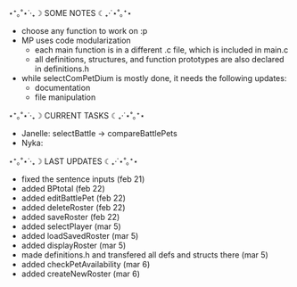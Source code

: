 ⋆⁺｡˚⋆˙‧₊☽ SOME NOTES ☾₊‧˙⋆˚｡⁺⋆
- choose any function to work on :p
- MP uses code modularization
  - each main function is in a different .c file, which is included in main.c
  - all definitions, structures, and function prototypes are also declared in definitions.h
- while selectComPetDium is mostly done, it needs the following updates:
  - documentation
  - file manipulation




⋆⁺｡˚⋆˙‧₊☽ CURRENT TASKS ☾₊‧˙⋆˚｡⁺⋆
- Janelle: selectBattle -> compareBattlePets
- Nyka:




⋆⁺｡˚⋆˙‧₊☽ LAST UPDATES ☾₊‧˙⋆˚｡⁺⋆
- fixed the sentence inputs (feb 21)
- added BPtotal (feb 22)
- added editBattlePet (feb 22)
- added deleteRoster (feb 22)
- added saveRoster (feb 22)
- added selectPlayer (mar 5)
- added loadSavedRoster (mar 5)
- added displayRoster (mar 5)
- made definitions.h and transfered all defs and structs there (mar 5)
- added checkPetAvailability (mar 6)
- added createNewRoster (mar 6)
